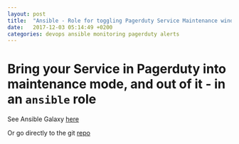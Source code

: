 ```yaml
---
layout: post
title:  "Ansible - Role for toggling Pagerduty Service Maintenance window"
date:   2017-12-03 05:14:49 +0200
categories: devops ansible monitoring pagerduty alerts
---
```


# Bring your Service in Pagerduty into maintenance mode, and out of it - in an `ansible` role

See Ansible Galaxy [here](https://galaxy.ansible.com/giladju/pagerduty_maintenance/)

Or go directly to the git [repo](https://github.com/giladju/pagerduty_maintenance)
